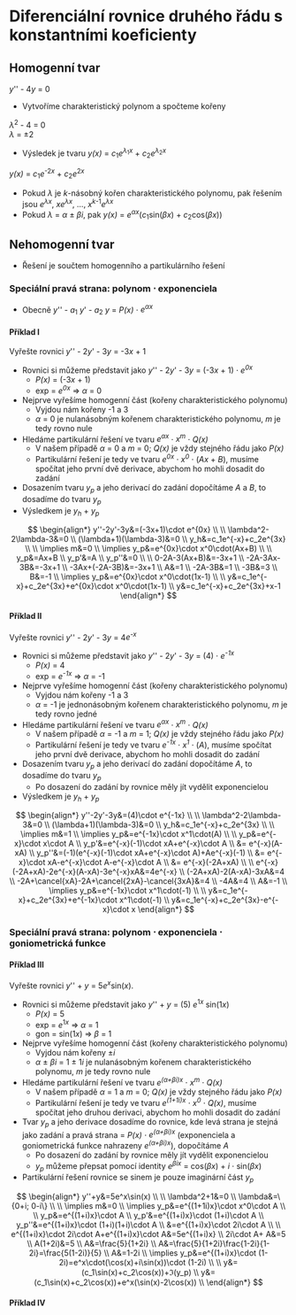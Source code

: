 # Diferenciální rovnice druhého řádu s konstantními koeficienty

## Homogenní tvar

_y_'' - 4<i>y</i> = 0

* Vytvoříme charakteristický polynom a spočteme kořeny

_λ_<sup>2</sup> - 4 = 0<br>_λ_ = ±2

* Výsledek je tvaru _y(x)_ = _c_<sub>1</sub>_e_<sup>_λ_<sub>1</sub>_x_</sup> + _c_<sub>2</sub>_e_<sup>_λ_<sub>2</sub>_x_</sup>

_y(x)_ =  _c_<sub>1</sub>_e_<sup>-2<i>x</i></sup> + _c_<sub>2</sub>_e_<sup>2<i>x</i></sup>

* Pokud _λ_ je _k_-násobný kořen charakteristického polynomu, pak řešením jsou _e_<sup>_λx_</sup>, _xe_<sup>_λx_</sup>, ..., _x_<sup>_k_-1</sup>_e_<sup>_λx_</sup>
* Pokud _λ_ = _α_ ± <i>βi</i>, pak _y(x)_ = _e_<sup>_αx_</sup>(_c_<sub>1</sub>sin(_βx_) + _c_<sub>2</sub>cos(_βx_))

## Nehomogenní tvar

* Řešení je součtem homogenního a partikulárního řešení

### Speciální pravá strana: polynom ⋅ exponenciela

* Obecně _y_'' - _a_<sub>1</sub> <i>y</i>' - _a_<sub>2</sub> <i>y</i> = _P(x)_ ⋅ _e<sup>αx</sup>_

#### Příklad I

Vyřešte rovnici _y_'' - 2<i>y</i>' - 3<i>y</i> = -3<i>x</i> + 1

* Rovnici si můžeme představit jako _y_'' - 2<i>y</i>' - 3<i>y</i> = (-3<i>x</i> + 1) ⋅ _e<sup>0x</sup>_
  * _P(x)_ = (-3<i>x</i> + 1)
  * exp = _e<sup>0x</sup>_ ⇒ _α_ = 0
* Nejprve vyřešíme homogenní část (kořeny charakteristického polynomu)
  * Vyjdou nám kořeny -1 a 3
  * _α_ = 0 je nulanásobným kořenem charakteristického polynomu, _m_ je tedy rovno nule
* Hledáme partikulární řešení ve tvaru _e<sup>αx</sup>_ ⋅ _x<sup>m</sup>_ ⋅ _Q(x)_
  * V našem případě _α_ = 0 a _m_ = 0; _Q(x)_ je vždy stejného řádu jako _P(x)_
  * Partikulární řešení je tedy ve tvaru _e<sup>0x</sup>_ ⋅ _x<sup>0</sup>_ ⋅ (_Ax_ + _B_), musíme spočítat jeho první dvě derivace, abychom ho mohli dosadit do zadání
* Dosazením tvaru _y<sub>p</sub>_ a jeho derivací do zadání dopočítáme _A_ a _B_, to dosadíme do tvaru _y<sub>p</sub>_
* Výsledkem je _y<sub>h</sub>_ + _y<sub>p</sub>_

$$
\begin{align*}
y''-2y'-3y&=(-3x+1)\cdot e^{0x} \\
\\
\lambda^2-2\lambda-3&=0 \\
(\lambda+1)(\lambda-3)&=0 \\
y_h&=c_1e^{-x}+c_2e^{3x} \\
\\
\implies m&=0 \\
\implies y_p&=e^{0x}\cdot x^0\cdot(Ax+B) \\
\\
y_p&=Ax+B \\
y_p'&=A \\
y_p''&=0 \\
\\
0-2A-3(Ax+B)&=-3x+1 \\
-2A-3Ax-3B&=-3x+1 \\
-3Ax+(-2A-3B)&=-3x+1 \\
A&=1 \\
-2A-3B&=1 \\
-3B&=3 \\
B&=-1 \\
\implies y_p&=e^{0x}\cdot x^0\cdot(1x-1) \\
\\
y&=c_1e^{-x}+c_2e^{3x}+e^{0x}\cdot x^0\cdot(1x-1) \\
y&=c_1e^{-x}+c_2e^{3x}+x-1
\end{align*}
$$

#### Příklad II

Vyřešte rovnici _y_'' - 2<i>y</i>' - 3<i>y</i> = 4<i>e<sup>-x</sup></i>

* Rovnici si můžeme představit jako _y_'' - 2<i>y</i>' - 3<i>y</i> = (4) ⋅ <i>e<sup>-1x</sup></i>
  * _P(x)_ = 4
  * exp = _e<sup>-1x</sup>_ ⇒ _α_ = -1
* Nejprve vyřešíme homogenní část (kořeny charakteristického polynomu)
  * Vyjdou nám kořeny -1 a 3
  * _α_ = -1 je jednonásobným kořenem charakteristického polynomu, _m_ je tedy rovno jedné
* Hledáme partikulární řešení ve tvaru _e<sup>αx</sup>_ ⋅ _x<sup>m</sup>_ ⋅ _Q(x)_
  * V našem případě _α_ = -1 a _m_ = 1; _Q(x)_ je vždy stejného řádu jako _P(x)_
  * Partikulární řešení je tedy ve tvaru _e<sup>-1x</sup>_ ⋅ _x<sup>1</sup>_ ⋅ (_A_), musíme spočítat jeho první dvě derivace, abychom ho mohli dosadit do zadání
* Dosazením tvaru _y<sub>p</sub>_ a jeho derivací do zadání dopočítáme _A_, to dosadíme do tvaru _y<sub>p</sub>_
  * Po dosazení do zadání by rovnice měly jít vydělit exponencielou
* Výsledkem je _y<sub>h</sub>_ + _y<sub>p</sub>_

$$
\begin{align*}
y''-2y'-3y&=(4)\cdot e^{-1x} \\
\\
\lambda^2-2\lambda-3&=0 \\
(\lambda+1)(\lambda-3)&=0 \\
y_h&=c_1e^{-x}+c_2e^{3x} \\
\\
\implies m&=1 \\
\implies y_p&=e^{-1x}\cdot x^1\cdot(A) \\
\\
y_p&=e^{-x}\cdot x\cdot A \\
y_p'&=e^{-x}(-1)\cdot xA+e^{-x}\cdot A \\
&= e^{-x}(A-xA) \\
y_p''&=(-1)(e^{-x}(-1)\cdot xA+e^{-x}\cdot A)+Ae^{-x}(-1) \\
&= e^{-x}\cdot xA-e^{-x}\cdot A-e^{-x}\cdot A \\
&= e^{-x}(-2A+xA) \\
\\
e^{-x}(-2A+xA)-2e^{-x}(A-xA)-3e^{-x}xA&=4e^{-x} \\
(-2A+xA)-2(A-xA)-3xA&=4 \\
-2A+\cancel{xA}-2A+\cancel{2xA}-\cancel{3xA}&=4 \\
-4A&=4 \\
A&=-1 \\
\implies y_p&=e^{-1x}\cdot x^1\cdot(-1) \\
\\
y&=c_1e^{-x}+c_2e^{3x}+e^{-1x}\cdot x^1\cdot(-1) \\
y&=c_1e^{-x}+c_2e^{3x}-e^{-x}\cdot x
\end{align*}
$$

### Speciální pravá strana: polynom ⋅ exponenciela ⋅ goniometrická funkce

#### Příklad III

Vyřešte rovnici _y_'' + _y_ = 5<i>e<sup>x</sup></i>sin(_x_).

* Rovnici si můžeme představit jako _y_'' + _y_ = (5) _e_<sup>1<i>x</i></sup></i> sin(1<i>x</i>)
  * _P(x)_ = 5
  * exp = _e_<sup>1<i>x</i></sup></i> ⇒ _α_ = 1
  * gon = sin(1<i>x</i>) ⇒ _β_ = 1
* Nejprve vyřešíme homogenní část (kořeny charakteristického polynomu)
  * Vyjdou nám kořeny ±<i>i</i>
  * _α_ ± <i>βi</i> = 1 ± 1<i>i</i> je nulanásobným kořenem charakteristického polynomu, _m_ je tedy rovno nule
* Hledáme partikulární řešení ve tvaru _e<sup>(α+βi)x</sup>_ ⋅ _x<sup>m</sup>_ ⋅ _Q(x)_
  * V našem případě _α_ = 1 a _m_ = 0; _Q(x)_ je vždy stejného řádu jako _P(x)_
  * Partikulární řešení je tedy ve tvaru _e<sup>(1+1i)x</sup>_ ⋅ _x<sup>0</sup>_ ⋅ _Q(x)_, musíme spočítat jeho druhou derivaci, abychom ho mohli dosadit do zadání
* Tvar _y<sub>p</sub>_ a jeho derivace dosadíme do rovnice, kde levá strana je stejná jako zadání a pravá strana = _P(x)_ ⋅ _e<sup>(α+βi)x</sup>_ (exponenciela a goniometrická funkce nahrazeny _e<sup>(α+βi)x</sup>_), dopočítáme _A_
  * Po dosazení do zadání by rovnice měly jít vydělit exponencielou
  * _y<sub>p</sub>_ můžeme přepsat pomocí identity _e<sup>βix</sup>_ = cos(_βx_) + _i_ ⋅ sin(_βx_)
* Partikulární řešení rovnice se sinem je pouze imaginární část _y<sub>p</sub>_

$$
\begin{align*}
y''+y&=5e^x\sin(x) \\
\\
\lambda^2+1&=0 \\
\lambda&=\{0+i; 0-i\} \\
\\
\implies m&=0 \\
\implies y_p&=e^{(1+1i)x}\cdot x^0\cdot A \\
\\
y_p&=e^{(1+i)x}\cdot A \\
y_p'&=e^{(1+i)x}\cdot (1+i)\cdot A \\
y_p''&=e^{(1+i)x}\cdot (1+i)(1+i)\cdot A \\
&=e^{(1+i)x}\cdot 2i\cdot A \\
\\
e^{(1+i)x}\cdot 2i\cdot A+e^{(1+i)x}\cdot A&=5e^{(1+i)x} \\
2i\cdot A+ A&=5 \\
A(1+2i)&=5 \\
A&=\frac{5}{1+2i} \\
A&=\frac{5}{1+2i}\frac{1-2i}{1-2i}=\frac{5(1-2i)}{5} \\
A&=1-2i \\
\implies y_p&=e^{(1+i)x}\cdot (1-2i)=e^x\cdot(\cos(x)+i\sin(x))\cdot (1-2i) \\
\\
y&=(c_1\sin(x)+c_2\cos(x))+ℑ(y_p) \\
y&=(c_1\sin(x)+c_2\cos(x))+e^x(\sin(x)-2\cos(x)) \\
\end{align*}
$$

#### Příklad IV
